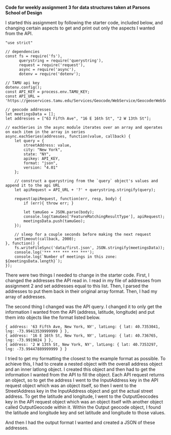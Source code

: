 **Code for weekly assignment 3 for data structures taken at Parsons School of Design**

I started this assignment by following the starter code, included below, and changing certain aspects to get and print out only the aspects I wanted from the API.

    "use strict"

    // dependencies
    const fs = require('fs'),
          querystring = require('querystring'),
          request = require('request'),
          async = require('async'),
          dotenv = require('dotenv');

    // TAMU api key
    dotenv.config();
    const API_KEY = process.env.TAMU_KEY;
    const API_URL = 'https://geoservices.tamu.edu/Services/Geocode/WebService/GeocoderWebServiceHttpNonParsed_V04_01.aspx'

    // geocode addresses
    let meetingsData = [];
    let addresses = ["63 Fifth Ave", "16 E 16th St", "2 W 13th St"];

    // eachSeries in the async module iterates over an array and operates on each item in the array in series
    async.eachSeries(addresses, function(value, callback) {
        let query = {
            streetAddress: value,
            city: "New York",
            state: "NY",
            apikey: API_KEY,
            format: "json",
            version: "4.01"
        };

        // construct a querystring from the `query` object's values and append it to the api URL
        let apiRequest = API_URL + '?' + querystring.stringify(query);

        request(apiRequest, function(err, resp, body) {
            if (err){ throw err; }

            let tamuGeo = JSON.parse(body);
            console.log(tamuGeo['FeatureMatchingResultType'], apiRequest);
            meetingsData.push(tamuGeo);
        });

        // sleep for a couple seconds before making the next request
        setTimeout(callback, 2000);
    }, function() {
        fs.writeFileSync('data/first.json', JSON.stringify(meetingsData));
        console.log('*** *** *** *** ***');
        console.log(`Number of meetings in this zone: ${meetingsData.length}`);
    });
  
There were two things I needed to change in the starter code. First, I changed the addresses the API read in. I read in my file of addresses from assignment 2 and set addresses equal to this list. Then, I parsed the addresses to put them back in their original array format. Then, I had my array of addresses.

The second thing I changed was the API query. I changed it to only get the information I wanted from the API (address, latitude, longitude) and put them into objects like the format listed below.

    { address: '63 Fifth Ave, New York, NY', latLong: { lat: 40.7353041, lng: -73.99413539999999 } },
    { address: '16 E 16th St, New York, NY', latLong: { lat: 40.736765, lng: -73.9919024 } },
    { address: '2 W 13th St, New York, NY', latLong: { lat: 40.7353297, lng: -73.99447889999999 } }
    
I tried to get my formatting the closest to the example format as possible. To achieve this, I had to create a nested object with the overall address object and an inner latlong object.
I created this object and then had to get the information I wanted from the API to fill the object. Each API request returns an object, so to get the address I went to the InputAddress key in the API request object which was an object itself, so then I went to the StreetAddress key in the InputAddress object and got the actual street address.
To get the latitude and longitude, I went to the OutputGeocodes key in the API request object which was an object itself with another object called OutputGeocode within it. Within the Output geocode object, I found the latitude and longitude key and set latitude and longitude to those values.

And then I had the output format I wanted and created a JSON of these addresses.
